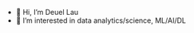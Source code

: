 - 👋 Hi, I’m Deuel Lau
- 👀 I’m interested in data analytics/science, ML/AI/DL

<!---
Deuellau/Deuellau is a ✨ special ✨ repository because its `README.md` (this file) appears on your GitHub profile.
You can click the Preview link to take a look at your changes.
--->
